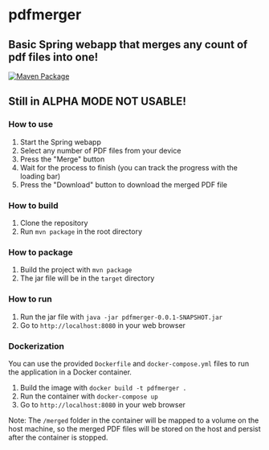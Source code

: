# pdfmerger

## Basic Spring webapp that merges any count of pdf files into one! 

[![Maven Package](https://github.com/RKolibri/pdfmerger/actions/workflows/maven.yml/badge.svg)](https://github.com/RKolibri/pdfmerger/actions/workflows/maven.yml)

##  Still in ALPHA MODE NOT USABLE!

### How to use

1. Start the Spring webapp
2. Select any number of PDF files from your device
3. Press the "Merge" button
4. Wait for the process to finish (you can track the progress with the loading bar)
5. Press the "Download" button to download the merged PDF file

### How to build

1. Clone the repository
2. Run `mvn package` in the root directory

### How to package

1. Build the project with `mvn package`
2. The jar file will be in the `target` directory

### How to run

1. Run the jar file with `java -jar pdfmerger-0.0.1-SNAPSHOT.jar`
2. Go to `http://localhost:8080` in your web browser

### Dockerization

You can use the provided `Dockerfile` and `docker-compose.yml` files to run the application in a Docker container.

1. Build the image with `docker build -t pdfmerger .`
2. Run the container with `docker-compose up`
3. Go to `http://localhost:8080` in your web browser

Note: The `/merged` folder in the container will be mapped to a volume on the host machine, so the merged PDF files will be stored on the host and persist after the container is stopped.
